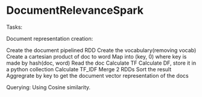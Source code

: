 # DocumentRelevanceSpark

Tasks:

Document representation creation:

Create the document pipelined RDD
Create the vocabulary(removing vocab)
Create a cartesian product of doc to word
Map into (key, 0) where key is made by hash(doc, word)
Read the doc
Calculate TF
Calculate DF, store it in a python collection
Calculate TF_IDF 
Merge 2 RDDs
Sort the result
Aggregrate by key to get the document vector representation of the docs


Querying:
Using Cosine similarity.
